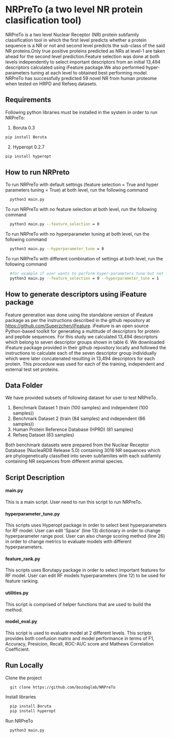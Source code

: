 
# NRPreTo (a two level NR protein clasification tool)

NRPreTo is a two level Nuclear Receptor (NR) protein subfamily classification tool in which the first level  predicts whether a protein sequence is a NR or not and second level predicts the sub-class of the said NR proteins.Only true positive proteins predicted as NRs at level-1 are taken ahead for the second level prediction.Feature selection was done at both levels independently to select important descriptors from an initial 13,494 descriptors calculated using iFeature package.We also performed hyper-parameters tuning at each level to obtained best performing model. NRPreTo has successfully predicted 59 novel NR from human proteome when tested on HRPD and Refseq datasets.

## Requirements

Following python libraries must be installed in the system in order to run NRPreTo:
1. Boruta 0.3
```bash
pip install Boruta
```
2. Hyperopt 0.2.7
```bash
pip install hyperopt
```
    
## How to run NRPreto

To run NRPreTo with default settings (feature selection = True and hyper parameters tuning = True) at both level, run the following command

```bash
  python3 main.py 
```
To run NRPreTo with no feature selection at both level, run the following command

```bash
  python3 main.py --feature_selection = 0
```

To run NRPreTo with no hyperparameter tuning at both level, run the following command

```bash
  python3 main.py --hyperparameter_tune = 0
```
To run NRPreTo with different combination of settings at both level, run the following command

```bash
  #for example if user wants to perform hyper-parameters tune but not feature selection, execute following line of code
  python3 main.py --feature_selection = 0 --hyperparameter_tune = 1
```
## How to generate descriptors using iFeature package

Feature generation was done using the standalone version of iFeature package as per the instructions described in the github repository at https://github.com/Superzchen/iFeature. iFeature is an open source Python-based toolkit for generating a multitude of descriptors for protein and peptide sequences. 
For this study we calculated 13,494 descriptors which belong to seven descriptor groups shown in table 6. We downloaded iFeature package provided in their github repository locally and followed the instructions to calculate each of the seven descriptor group individually which were later concatenated resulting in 13,494 descriptors for each protein. This procedure was used for each of the training, independent and external test set proteins.

## Data Folder

We have provided subsets of following dataset for user to test NRPreTo.
1. Benchmark Dataset 1 (train (100 samples) and independent (100 samples))
2. Benchmark Dataset 2 (train (84 samples) and independent (86 samples))
3. Human Protein Reference Database (HPRD) (81 samples)
4. Refseq Dataset (83 samples)

Both benchmark datasets were prepared from the Nuclear Receptor Database (NucleaRDB Release 5.0) 
containing 3016 NR sequences which are phylogenetically classified into seven subfamilies with
each subfamily containing NR sequences from different animal species.           

## Script Description

#### main.py
This is a main script. User need to run this script to run NRPreTo. 

#### hyperparameter_tune.py
This scripts uses Hyperopt package in order to select best hyperparameters for RF model. User can edit 'Space' (line 13) dictionary in order to change hyperparameter range pool. User can also change scoring method (line 26) in order to change metrics to evaluate models with different hyperparameters.

#### feature_rank.py
This scripts uses Borutapy package in order to select important features for RF model. User can edit RF models hyperparameters (line 12) to be used for feature ranking.

#### utilities.py
This script is comprised of helper functions that are used to build the method.

#### model_eval.py
This script is used to evaluate model at 2 different levels. This scripts provides both confusion matrix and model performance in terms of F1, Accuracy, Presicion, Recall, ROC-AUC score and Mathews Correlation Coefficient.


## Run Locally

Clone the project

```bash
  git clone https://github.com/bozdaglab/NRPreTo
```

Install libraries

```bash
  pip install Boruta
  pip install hyperopt
```

Run NRPreTo

```bash
  python3 main.py 
```


